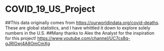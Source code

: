 # COVID_19_US_Project

##This data originally comes from https://ourworldindata.org/covid-deaths. These are global statistics, and I have whittled it down to explore solely numbers in the U.S. 
##Many thanks to Alex the Analyst for the inspiration for this project! https://www.youtube.com/channel/UC7cs8q-gJRlGwj4A8OmCmXg
